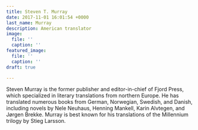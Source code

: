```yaml
---
title: Steven T. Murray
date: 2017-11-01 16:01:54 +0000
last_name: Murray
description: American translator
image:
  file: ''
  caption: ''
featured_image:
  file: ''
  caption: ''
draft: true

---
```

Steven Murray is the former publisher and editor-in-chief of Fjord Press, which specialized in literary translations from northern Europe. He has translated numerous books from German, Norwegian, Swedish, and Danish, including novels by Nele Neuhaus, Henning Mankell, Karin Alvtegen, and Jørgen Brekke. Murray is best known for his translations of the Millennium trilogy by Stieg Larsson.